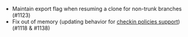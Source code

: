 * Maintain export flag when resuming a clone for non-trunk branches (#1123)
* Fix out of memory (updating behavior for [checkin policies support](https://github.com/git-tfs/git-tfs/blob/master/doc/using-checkin-policies.md)) (#1118 & #1138)
